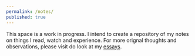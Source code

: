 ```yaml
---
permalink: /notes/
published: true
---
```


This space is a work in progress. I intend to create a repository of my notes on things I read, watch and experience. For more orignal thoughts and observations, please visit do look at my [essays](https://whysosuso.com/essays/). 
